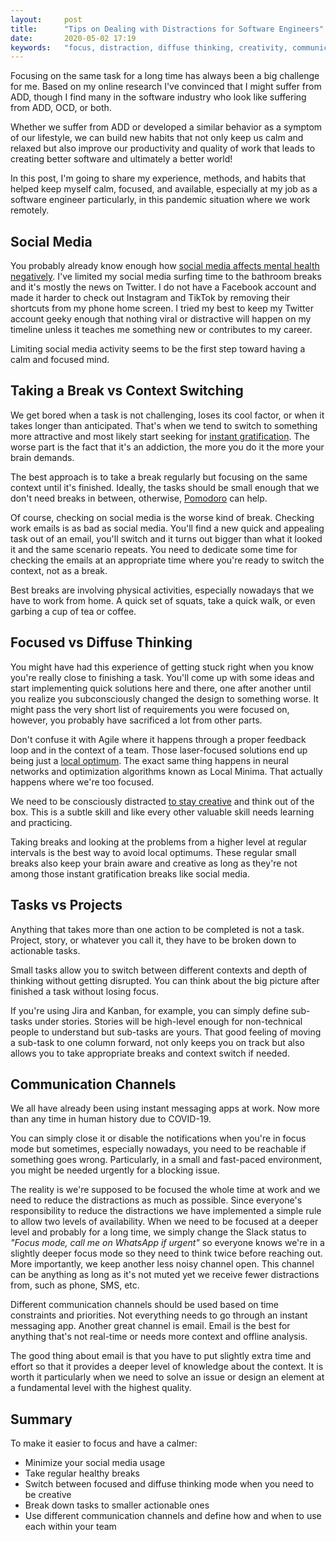 ```yaml
---
layout:     post
title:      "Tips on Dealing with Distractions for Software Engineers"
date:       2020-05-02 17:19
keywords:   "focus, distraction, diffuse thinking, creativity, communication, software engineer, planning, covid-19, remote work, tips"
---
```


Focusing on the same task for a long time has always been a big challenge for me. Based on my online research I've convinced that I might suffer from ADD, though I find many in the software industry who look like suffering from ADD, OCD, or both.

Whether we suffer from ADD or developed a similar behavior as a symptom of our lifestyle, we can build new habits that not only keep us calm and relaxed but also improve our productivity and quality of work that leads to creating better software and ultimately a better world!

In this post, I'm going to share my experience, methods, and habits that helped keep myself calm, focused, and available, especially at my job as a software engineer particularly, in this pandemic situation where we work remotely.

<!--more-->

## Social Media

You probably already know enough how [social media affects mental health negatively](https://scholar.google.com/scholar?q=effects+of+social+media+mental+health). I've limited my social media surfing time to the bathroom breaks and it's mostly the news on Twitter. I do not have a Facebook account and made it harder to check out Instagram and TikTok by removing their shortcuts from my phone home screen. I tried my best to keep my Twitter account geeky enough that nothing viral or distractive will happen on my timeline unless it teaches me something new or contributes to my career.

Limiting social media activity seems to be the first step toward having a calm and focused mind.

## Taking a Break vs Context Switching

We get bored when a task is not challenging, loses its cool factor, or when it takes longer than anticipated. That's when we tend to switch to something more attractive and most likely start seeking for [instant gratification](https://waitbutwhy.com/2013/10/why-procrastinators-procrastinate.html). The worse part is the fact that it's an addiction, the more you do it the more your brain demands.

The best approach is to take a break regularly but focusing on the same context until it's finished. Ideally, the tasks should be small enough that we don't need breaks in between, otherwise, [Pomodoro](https://tomato-timer.com/) can help.

Of course, checking on social media is the worse kind of break. Checking work emails is as bad as social media. You'll find a new quick and appealing task out of an email, you'll switch and it turns out bigger than what it looked it and the same scenario repeats. You need to dedicate some time for checking the emails at an appropriate time where you're ready to switch the context, not as a break.

Best breaks are involving physical activities, especially nowadays that we have to work from home. A quick set of squats, take a quick walk, or even garbing a cup of tea or coffee.

## Focused vs Diffuse Thinking

You might have had this experience of getting stuck right when you know you're really close to finishing a task. You'll come up with some ideas and start implementing quick solutions here and there, one after another until you realize you subconsciously changed the design to something worse. It might pass the very short list of requirements you were focused on, however, you probably have sacrificed a lot from other parts.

Don't confuse it with Agile where it happens through a proper feedback loop and in the context of a team. Those laser-focused solutions end up being just a [local optimum](https://en.wikipedia.org/wiki/Local_optimum). The exact same thing happens in neural networks and optimization algorithms known as Local Minima. That actually happens where we're too focused.

We need to be consciously distracted [to stay creative](https://medium.com/mind-cafe/being-unfocused-can-boost-your-creativity-research-says-c8823751d8ce) and think out of the box. This is a subtle skill and like every other valuable skill needs learning and practicing.

Taking breaks and looking at the problems from a higher level at regular intervals is the best way to avoid local optimums. These regular small breaks also keep your brain aware and creative as long as they're not among those instant gratification breaks like social media.

## Tasks vs Projects

Anything that takes more than one action to be completed is not a task. Project, story, or whatever you call it, they have to be broken down to actionable tasks. 

Small tasks allow you to switch between different contexts and depth of thinking without getting disrupted. You can think about the big picture after finished a task without losing focus.

If you're using Jira and Kanban, for example, you can simply define sub-tasks under stories. Stories will be high-level enough for non-technical people to understand but sub-tasks are yours. That good feeling of moving a sub-task to one column forward, not only keeps you on track but also allows you to take appropriate breaks and context switch if needed.

## Communication Channels

We all have already been using instant messaging apps at work. Now more than any time in human history due to COVID-19.

You can simply close it or disable the notifications when you're in focus mode but sometimes, especially nowadays, you need to be reachable if something goes wrong. Particularly, in a small and fast-paced environment, you might be needed urgently for a blocking issue.

The reality is we're supposed to be focused the whole time at work and we need to reduce the distractions as much as possible. Since everyone's responsibility to reduce the distractions we have implemented a simple rule to allow two levels of availability. When we need to be focused at a deeper level and probably for a long time, we simply change the Slack status to *"Focus mode, call me on WhatsApp if urgent"* so everyone knows we're in a slightly deeper focus mode so they need to think twice before reaching out. More importantly, we keep another less noisy channel open. This channel can be anything as long as it's not muted yet we receive fewer distractions from, such as phone, SMS, etc.

Different communication channels should be used based on time constraints and priorities. Not everything needs to go through an instant messaging app. Another great channel is email. Email is the best for anything that's not real-time or needs more context and offline analysis. 

The good thing about email is that you have to put slightly extra time and effort so that it provides a deeper level of knowledge about the context. It is worth it particularly when we need to solve an issue or design an element at a fundamental level with the highest quality.

## Summary

To make it easier to focus and have a calmer:

- Minimize your social media usage
- Take regular healthy breaks
- Switch between focused and diffuse thinking mode when you need to be creative
- Break down tasks to smaller actionable ones
- Use different communication channels and define how and when to use each within your team
